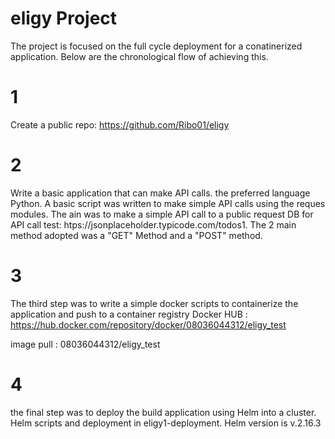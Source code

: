 # eligy Project 

The project is focused on the full cycle deployment for a conatinerized application. Below are the chronological flow of achieving this.

# 1
Create a public repo: https://github.com/Ribo01/eligy

# 2 
 Write a basic application that can make API calls. the preferred language Python. A basic script was written to make simple API calls using the reques modules. The ain was to make a simple API call to a public request DB for API call test: htps://jsonplaceholder.typicode.com/todos1. The 2 main method adopted was a "GET" Method and a "POST" method.
 
 # 3 
 The third step was to write a simple docker scripts to containerize the application and push to a container registry Docker HUB : https://hub.docker.com/repository/docker/08036044312/eligy_test 
 
image pull : 08036044312/eligy_test

# 4 
the final step was to deploy the build application using Helm into a cluster. 
Helm scripts and deployment in eligy1-deployment. Helm version is v.2.16.3
